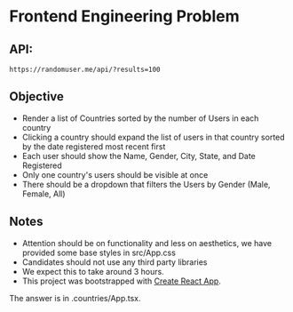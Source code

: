 # Frontend Engineering Problem

## API:

```
https://randomuser.me/api/?results=100
```

## Objective

- Render a list of Countries sorted by the number of Users in each country
- Clicking a country should expand the list of users in that country sorted by the date registered most recent first
- Each user should show the Name, Gender, City, State, and Date Registered
- Only one country's users should be visible at once
- There should be a dropdown that filters the Users by Gender (Male, Female, All)

## Notes

- Attention should be on functionality and less on aesthetics, we have provided some base styles in src/App.css
- Candidates should not use any third party libraries
- We expect this to take around 3 hours.
- This project was bootstrapped with [Create React App](https://github.com/facebook/create-react-app).

The answer is in .countries/App.tsx.

